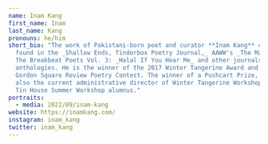 ```yaml
---
name: Inam Kang
first_name: Inam
last_name: Kang
pronouns: he/him
short_bio: "The work of Pakistani-born poet and curator **Inam Kang** can be
  found in the _Shallow Ends, Tinderbox Poetry Journal,_ AAWW's _The Margins_,
  The Breakbeat Poets Vol. 3: _Halal If You Hear Me_ and other journals and
  anthologies. He is the winner of the 2017 Winter Tangerine Award and the 2019
  Gordon Square Review Poetry Contest. The winner of a Pushcart Prize, he is
  also the current administrative director of Winter Tangerine Workshops and a
  Tin House Summer Workshop alumnus."
portraits:
  - media: 2022/09/inam-kang
website: https://inamkang.com/
instagram: inam_kang
twitter: inam_kang
---
```


